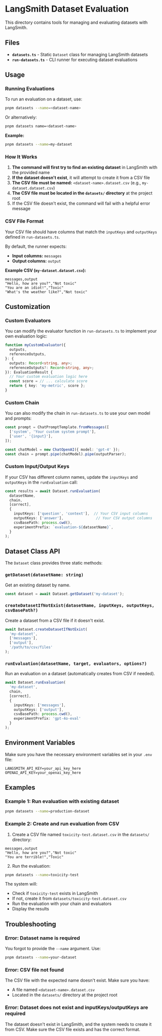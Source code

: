 # LangSmith Dataset Evaluation

This directory contains tools for managing and evaluating datasets with LangSmith.

## Files

- **`datasets.ts`** - Static `Dataset` class for managing LangSmith datasets
- **`run-datasets.ts`** - CLI runner for executing dataset evaluations

## Usage

### Running Evaluations

To run an evaluation on a dataset, use:

```bash
pnpm datasets --name=<dataset-name>
```

Or alternatively:

```bash
pnpm datasets name=<dataset-name>
```

**Example:**
```bash
pnpm datasets --name=my-dataset
```

### How It Works

1. **The command will first try to find an existing dataset** in LangSmith with the provided name
2. **If the dataset doesn't exist**, it will attempt to create it from a CSV file
3. **The CSV file must be named:** `<dataset-name>.dataset.csv` (e.g., `my-dataset.dataset.csv`)
4. **The CSV file must be located in the `datasets/` directory** at the project root
5. If the CSV file doesn't exist, the command will fail with a helpful error message

### CSV File Format

Your CSV file should have columns that match the `inputKeys` and `outputKeys` defined in `run-datasets.ts`.

By default, the runner expects:
- **Input columns:** `messages`
- **Output columns:** `output`

**Example CSV (`my-dataset.dataset.csv`):**

```csv
messages,output
"Hello, how are you?","Not toxic"
"You are an idiot!","Toxic"
"What's the weather like?","Not toxic"
```

## Customization

### Custom Evaluators

You can modify the evaluator function in `run-datasets.ts` to implement your own evaluation logic:

```typescript
function myCustomEvaluator({
  outputs,
  referenceOutputs,
}: {
  outputs: Record<string, any>;
  referenceOutputs?: Record<string, any>;
}): EvaluationResult {
  // Your custom evaluation logic here
  const score = // ... calculate score
  return { key: 'my-metric', score };
}
```

### Custom Chain

You can also modify the chain in `run-datasets.ts` to use your own model and prompts:

```typescript
const prompt = ChatPromptTemplate.fromMessages([
  ['system', 'Your custom system prompt'],
  ['user', '{input}'],
]);

const chatModel = new ChatOpenAI({ model: 'gpt-4' });
const chain = prompt.pipe(chatModel).pipe(outputParser);
```

### Custom Input/Output Keys

If your CSV has different column names, update the `inputKeys` and `outputKeys` in the `runEvaluation` call:

```typescript
const results = await Dataset.runEvaluation(
  datasetName,
  chain,
  [correct],
  {
    inputKeys: ['question', 'context'],  // Your CSV input columns
    outputKeys: ['answer'],               // Your CSV output columns
    csvBasePath: process.cwd(),
    experimentPrefix: `evaluation-${datasetName}`,
  }
);
```

## Dataset Class API

The `Dataset` class provides three static methods:

### `getDataset(datasetName: string)`

Get an existing dataset by name.

```typescript
const dataset = await Dataset.getDataset('my-dataset');
```

### `createDatasetIfNotExist(datasetName, inputKeys, outputKeys, csvBasePath?)`

Create a dataset from a CSV file if it doesn't exist.

```typescript
await Dataset.createDatasetIfNotExist(
  'my-dataset',
  ['messages'],
  ['output'],
  '/path/to/csv/files'
);
```

### `runEvaluation(datasetName, target, evaluators, options?)`

Run an evaluation on a dataset (automatically creates from CSV if needed).

```typescript
await Dataset.runEvaluation(
  'my-dataset',
  chain,
  [correct],
  {
    inputKeys: ['messages'],
    outputKeys: ['output'],
    csvBasePath: process.cwd(),
    experimentPrefix: 'gpt-4o-eval'
  }
);
```

## Environment Variables

Make sure you have the necessary environment variables set in your `.env` file:

```env
LANGSMITH_API_KEY=your_api_key_here
OPENAI_API_KEY=your_openai_key_here
```

## Examples

### Example 1: Run evaluation with existing dataset

```bash
pnpm datasets --name=production-dataset
```

### Example 2: Create and run evaluation from CSV

1. Create a CSV file named `toxicity-test.dataset.csv` in the `datasets/` directory:
```csv
messages,output
"Hello, how are you?","Not toxic"
"You are terrible!","Toxic"
```

2. Run the evaluation:
```bash
pnpm datasets --name=toxicity-test
```

The system will:
- Check if `toxicity-test` exists in LangSmith
- If not, create it from `datasets/toxicity-test.dataset.csv`
- Run the evaluation with your chain and evaluators
- Display the results

## Troubleshooting

### Error: Dataset name is required

You forgot to provide the `--name` argument. Use:
```bash
pnpm datasets --name=your-dataset
```

### Error: CSV file not found

The CSV file with the expected name doesn't exist. Make sure you have:
- A file named `<dataset-name>.dataset.csv`
- Located in the `datasets/` directory at the project root

### Error: Dataset does not exist and inputKeys/outputKeys are required

The dataset doesn't exist in LangSmith, and the system needs to create it from CSV. Make sure the CSV file exists and has the correct format.

